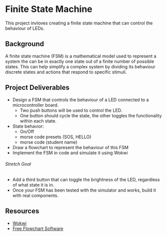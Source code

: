 # Finite State Machine
This project invloves creating a finite state machine that can control the behaviour of LEDs. 

## Background 
A finite state machine (FSM) is a mathematical model used to represent a system the can be in exactly one state out of a finite number of possible states. This can help simplify a complex system by dividing its behaviour discrete states and actions that respond to specific stimuli.  

## Project Deliverables
- Design a FSM that controls the behaviour of a LED connected to a microcontroller board. 
    - Two push buttons will be used to control the LED. 
    - One button should cycle the state, the other toggles the functionality within each state.
- State behavior:
    - On/Off
    - morse code presets (SOS, HELLO)
    - morse code (student name)
- Draw a flowchart to represent the behaviour of this FSM
- Implement the FSM in code and simulate it using Wokwi
 
###### Stretch Goal
- Add a third button that can toggle the brightness of the LED, regardless of what state it is in.
- Once your FSM has been tested with the simulator and works, build it with real components. 

## Resources 
- [Wokwi](https://wokwi.com/)
- [Free Flowchart Software](https://www.draw.io/)

